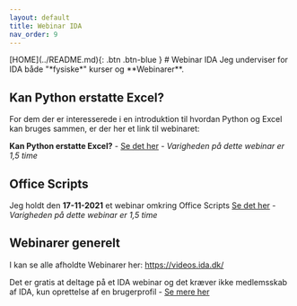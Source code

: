 ```yaml
---
layout: default
title: Webinar IDA
nav_order: 9
---
```

<span class="fs-1">
[HOME](../README.md){: .btn .btn-blue }
</span>
# Webinar IDA
Jeg underviser for IDA både "*fysiske*" kurser og **Webinarer**.

## Kan Python erstatte Excel?
For dem der er interesserede i en introduktion til hvordan Python og Excel kan bruges sammen, er der her et link til webinaret:

**Kan Python erstatte Excel?** - [Se det her](https://videos.ida.dk/media/Kan+Python+erstatte+ExcelF/1_oy9w06wj) - *Varigheden på dette webinar er 1,5 time*

## Office Scripts
Jeg holdt den **17-11-2021** et webinar omkring Office Scripts [Se det her](https://videos.ida.dk/media/Introduktion%20til%20Excel%20Online%20Scripts%20/1_4orkvtd6) - *Varigheden på dette webinar er 1,5 time*

## Webinarer generelt
I kan se alle afholdte Webinarer her: https://videos.ida.dk/

Det er gratis at deltage på et IDA webinar og det kræver ikke medlemsskab af IDA, kun oprettelse af en brugerprofil - [Se mere her](https://ida.dk/soeg#?cludoquery=webinar&cludoCategory=Arrangementer%20og%20kurser&cludoCourseCategory=Webinar&cludoStatus=Afholdes,Venteliste&cludopage=3&cludoinputtype=standard)

